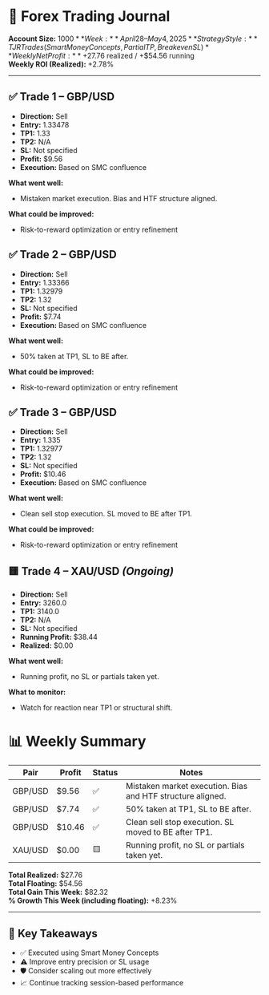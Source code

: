 # 📓 Forex Trading Journal  

**Account Size:** $1000  
**Week:** April 28 – May 4, 2025  
**Strategy Style:** TJRTrades (Smart Money Concepts, Partial TP, Breakeven SL)  
**Weekly Net Profit:** +$27.76 realized / +$54.56 running  
**Weekly ROI (Realized):** +2.78%

---

## ✅ Trade 1 – GBP/USD  

- **Direction:** Sell  
- **Entry:** 1.33478  
- **TP1:** 1.33  
- **TP2:** N/A  
- **SL:** Not specified  
- **Profit:** $9.56  
- **Execution:** Based on SMC confluence

**What went well:**  

- Mistaken market execution. Bias and HTF structure aligned.

**What could be improved:**  

- Risk-to-reward optimization or entry refinement


## ✅ Trade 2 – GBP/USD  

- **Direction:** Sell  
- **Entry:** 1.33366  
- **TP1:** 1.32979  
- **TP2:** 1.32  
- **SL:** Not specified  
- **Profit:** $7.74  
- **Execution:** Based on SMC confluence

**What went well:**  

- 50% taken at TP1, SL to BE after.

**What could be improved:**  

- Risk-to-reward optimization or entry refinement


## ✅ Trade 3 – GBP/USD  

- **Direction:** Sell  
- **Entry:** 1.335  
- **TP1:** 1.32977  
- **TP2:** 1.32  
- **SL:** Not specified  
- **Profit:** $10.46  
- **Execution:** Based on SMC confluence

**What went well:**  

- Clean sell stop execution. SL moved to BE after TP1.

**What could be improved:**  

- Risk-to-reward optimization or entry refinement


## 🟨 Trade 4 – XAU/USD *(Ongoing)*  

- **Direction:** Sell  
- **Entry:** 3260.0  
- **TP1:** 3140.0  
- **TP2:** N/A  
- **SL:** Not specified  
- **Running Profit:** $38.44  
- **Realized:** $0.00  

**What went well:**  

- Running profit, no SL or partials taken yet.

**What to monitor:**  

- Watch for reaction near TP1 or structural shift.

# 📊 Weekly Summary

| Pair     | Profit | Status    | Notes                            |
|----------|--------|-----------|----------------------------------|
| GBP/USD | $9.56 | ✅ | Mistaken market execution. Bias and HTF structure aligned. |
| GBP/USD | $7.74 | ✅ | 50% taken at TP1, SL to BE after. |
| GBP/USD | $10.46 | ✅ | Clean sell stop execution. SL moved to BE after TP1. |
| XAU/USD | $0.00 | 🟨 | Running profit, no SL or partials taken yet. |

**Total Realized:** $27.76  
**Total Floating:** $54.56  
**Total Gain This Week:** $82.32  
**% Growth This Week (including floating):** +8.23%

---

## 📌 Key Takeaways

- ✅ Executed using Smart Money Concepts
- ⚠️ Improve entry precision or SL usage
- 🛡️ Consider scaling out more effectively
- 📈 Continue tracking session-based performance
